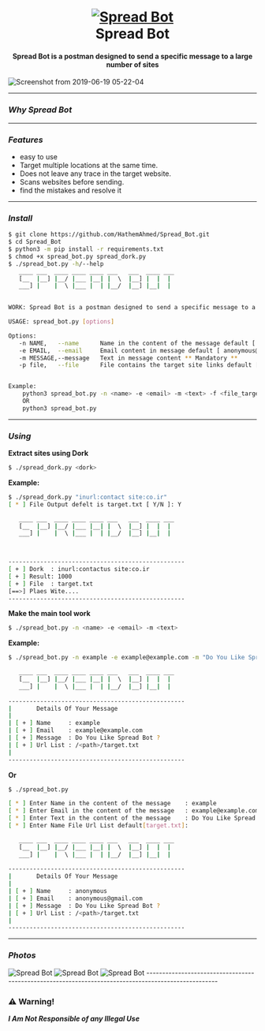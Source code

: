 <h1 align="center">
  <br>
  <a href="https://github.com/HathemAhmed/Spread_Bot"><img src="https://pbs.twimg.com/profile_images/1081178168139173888/gu-s0K9T_200x200.jpg" alt="Spread Bot"></a>
  <br>
  Spread Bot
  <br>
</h1>

<h4 align="center">Spread Bot is a postman designed to send a specific message to a large number of sites</h4>


![Screenshot from 2019-06-19 05-22-04]()


----------------------------------------------------------------------------------------------------
### _Why Spread Bot_
******
###  _Features_

- easy to use
- Target multiple locations at the same time.
- Does not leave any trace in the target website.
- Scans websites before sending.
- find the mistakes and resolve it

----------------------------------------------------------------------------------------------------
###  _Install_

```bash
$ git clone https://github.com/HathemAhmed/Spread_Bot.git
$ cd Spread_Bot
$ python3 -m pip install -r requirements.txt
$ chmod +x spread_bot.py spread_dork.py
$ ./spread_bot.py -h/--help
   ____ ___  ____ ____ ____ ___   ___  ____ ___ 
   [__  |__] |__/ |___ |__| |  \  |__] |  |  |  
   ___] |    |  \ |___ |  | |__/  |__] |__|  |  
                                         

WORK: Spread Bot is a postman designed to send a specific message to a large number of sites

USAGE: spread_bot.py [options]

Options: 
   -n NAME,   --name      Name in the content of the message default [ anonymous ]
   -e EMAIL,  --email     Email content in message default [ anonymous@gmail.com ]
   -m MESSAGE,--message   Text in message content ** Mandatory **
   -p file,   --file      File contains the target site links default [ target.txt ] 


Example:
	python3 spread_bot.py -n <name> -e <email> -m <text> -f <file_targets_list>
	OR
	python3 spread_bot.py
```
----------------------------------------------------------------------------------------------------
### _Using_

**Extract sites using Dork**
```bash
$ ./spread_dork.py <dork>
```
**Example:**
```bash
$ ./spread_dork.py "inurl:contact site:co.ir" 
[ * ] File Output defelt is target.txt [ Y/N ]: Y 

   ____ ___  ____ ____ ____ ___   ___  ____ ___ 
   [__  |__] |__/ |___ |__| |  \  |__] |  |  |  
   ___] |    |  \ |___ |  | |__/  |__] |__|  |  
                                         


--------------------------------------------------
[ + ] Dork  : inurl:contactus site:co.ir
[ + ] Result: 1000
[ + ] File  : target.txt
[==>] Plaes Wite....
--------------------------------------------------
```

**Make the main tool work**

```bash
$ ./spread_bot.py -n <name> -e <email> -m <text>
```

**Example:**
```bash
$ ./spread_bot.py -n example -e example@example.com -m "Do You Like Spread Bot ?" -f target.txt

   ____ ___  ____ ____ ____ ___   ___  ____ ___ 
   [__  |__] |__/ |___ |__| |  \  |__] |  |  |  
   ___] |    |  \ |___ |  | |__/  |__] |__|  |  
                                         
--------------------------------------------------
|		Details Of Your Message
|
| [ + ] Name     : example
| [ + ] Email    : example@example.com
| [ + ] Message  : Do You Like Spread Bot ?
| [ + ] Url List : /<path>/target.txt
|
--------------------------------------------------
```

**Or** 
```bash
$ ./spread_bot.py 

[ * ] Enter Name in the content of the message    : example
[ * ] Enter Email in the content of the message   : example@example.com
[ * ] Enter Text in the content of the message    : Do You Like Spread Bot ?
[ * ] Enter Name File Url List default[target.txt]: 

   ____ ___  ____ ____ ____ ___   ___  ____ ___ 
   [__  |__] |__/ |___ |__| |  \  |__] |  |  |  
   ___] |    |  \ |___ |  | |__/  |__] |__|  |  
                                         
--------------------------------------------------
|		Details Of Your Message
|
| [ + ] Name     : anonymous
| [ + ] Email    : anonymous@gmail.com
| [ + ] Message  : Do You Like Spread Bot ?
| [ + ] Url List : /<path>/target.txt
|
--------------------------------------------------
```
----------------------------------------------------------------------------------------------------
### _Photos_

<img src="https://pbs.twimg.com/profile_images/1081178168139173888/gu-s0K9T_200x200.jpg" alt="Spread Bot">
<img src="https://pbs.twimg.com/profile_images/1081178168139173888/gu-s0K9T_200x200.jpg" alt="Spread Bot">
<img src="https://pbs.twimg.com/profile_images/1081178168139173888/gu-s0K9T_200x200.jpg" alt="Spread Bot">
----------------------------------------------------------------------------------------------------

### :warning: Warning!

***I Am Not Responsible of any Illegal Use***



